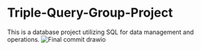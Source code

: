 # Triple-Query-Group-Project
This is a database project utilizing SQL for data management and operations.
![Final commit drawio](https://github.com/user-attachments/assets/1796fe4a-aec6-4962-8c6d-39ebf84beaab)
